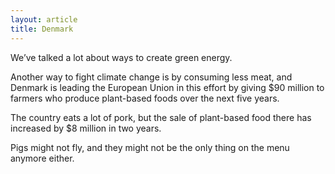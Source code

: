 ```yaml
---
layout: article
title: Denmark
---
```

We’ve talked a lot about ways to create green energy.

Another way to fight climate change is by consuming less meat, and Denmark is leading the European Union in this effort by giving $90 million to farmers who produce plant-based foods over the next five years.

The country eats a lot of pork, but the sale of plant-based food there has increased by $8 million in two years.

Pigs might not fly, and they might not be the only thing on the menu anymore either.